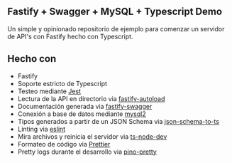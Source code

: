## Fastify + Swagger + MySQL + Typescript Demo

Un simple y opinionado repositorio de ejemplo para comenzar un servidor de API's con Fastify hecho con Typescript.

## Hecho con

- Fastify 
- Soporte estricto de Typescript
- Testeo mediante [Jest](https://jestjs.io/)
- Lectura de la API en directorio via [fastify-autoload](https://github.com/fastify/fastify-autoload)
- Documentación generada via [fastify-swagger](https://github.com/fastify/fastify-swagger)
- Conexión a base de datos mediante [mysql2](https://github.com/sidorares/node-mysql2)
- Tipos generados a partir de un JSON Schema via [json-schema-to-ts](https://www.npmjs.com/package/json-schema-to-ts)
- Linting via [eslint](https://eslint.org/)
- Mira archivos y reinicia el servidor via [ts-node-dev](https://www.npmjs.com/package/ts-node-dev)
- Formateo de código via [Prettier](https://prettier.io/)
- Pretty logs durante el desarrollo via [pino-pretty](https://github.com/pinojs/pino-pretty)